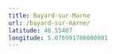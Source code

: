 ```yaml
---
title: Bayard-sur-Marne
url: /bayard-sur-marne/
latitude: 48.55407
longitude: 5.076991700000001
---
```


